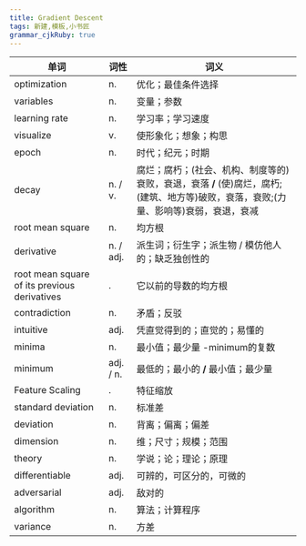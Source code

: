 ```yaml
---
title: Gradient Descent
tags: 新建,模板,小书匠
grammar_cjkRuby: true
---
```


| 单词 | 词性 | 词义  |
| ---------- | --- | --- |
| optimization | n.  | 优化；最佳条件选择 |
| variables | n.  | 变量；参数 |
| learning rate | n.  | 学习率；学习速度 |
| visualize | v.  | 使形象化；想象；构思 |
| epoch | n.  | 时代；纪元；时期 |
| decay | n. / v.  | 腐烂；腐朽；(社会、机构、制度等的)衰败，衰退，衰落 **/** (使)腐烂，腐朽;(建筑、地方等)破败，衰落，衰败;(力量、影响等)衰弱，衰退，衰减  |
| root mean square | n.  | 均方根 |
| derivative | n. / adj.  | 派生词；衍生字；派生物 / 模仿他人的；缺乏独创性的 |
| root mean square of its previous derivatives | .  | 它以前的导数的均方根 |
| contradiction | n.  | 矛盾；反驳 |
| intuitive | adj.  | 凭直觉得到的；直觉的；易懂的 |
| minima | n.  | 最小值；最少量 -minimum的复数 |
| minimum | adj. / n.  | 最低的；最小的 **/** 最小值；最少量 |
| Feature Scaling | .  | 特征缩放 |
| standard deviation | n.  | 标准差 |
| deviation | n.  | 背离；偏离；偏差 |
| dimension | n.  | 维；尺寸；规模；范围 |
| theory | n.  | 学说；论；理论；原理 |
| differentiable | adj.  | 可辨的，可区分的，可微的 |
| adversarial | adj.  | 敌对的 |
| algorithm | n.  | 算法；计算程序 |
| variance | n.  | 方差 |